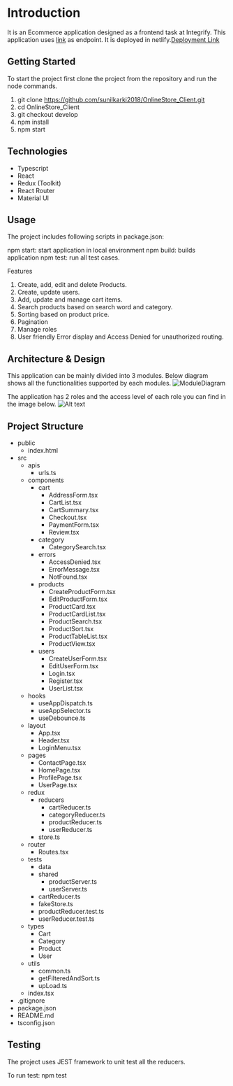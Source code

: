 # Introduction

It is an Ecommerce application designed as a frontend task at Integrify. This application uses [link](https://onlinestore2024.azurewebsites.net/swagger/index.html) as endpoint. It is deployed in netlify.[Deployment Link](https://develop--sensational-piroshki-b033c0.netlify.app/)

## Getting Started

To start the project first clone the project from the repository and run the node commands.

1. git clone https://github.com/sunilkarki2018/OnlineStore_Client.git
2. cd OnlineStore_Client
3. git checkout develop
4. npm install
5. npm start

## Technologies

- Typescript
- React
- Redux (Toolkit)
- React Router
- Material UI

## Usage
The project includes following scripts in package.json:

npm start: start application in local environment
npm build: builds application
npm test: run all test cases.

Features

1. Create, add, edit and delete Products.
2. Create, update users.
3. Add, update and manage cart items.
4. Search products based on search word and category. 
5. Sorting based on product price.
6. Pagination
7. Manage roles
8. User friendly Error display and Access Denied for unauthorized routing.

## Architecture & Design

This application can be mainly divided into 3 modules. Below diagram shows all the functionalities supported by each modules.
![ModuleDiagram](ApplicationDiagram.png)

The application has 2 roles and the access level of each role you can find in the image below.
![Alt text](RoleDiagram-1.png)

## Project Structure

- public
  - index.html
- src
  - apis
    - urls.ts
  - components
    - cart
      - AddressForm.tsx
      - CartList.tsx
      - CartSummary.tsx
      - Checkout.tsx
      - PaymentForm.tsx
      - Review.tsx
    - category
      - CategorySearch.tsx
    - errors
      - AccessDenied.tsx
      - ErrorMessage.tsx
      - NotFound.tsx
    - products
      - CreateProductForm.tsx
      - EditProductForm.tsx
      - ProductCard.tsx
      - ProductCardList.tsx
      - ProductSearch.tsx
      - ProductSort.tsx
      - ProductTableList.tsx
      - ProductView.tsx
    - users
      - CreateUserForm.tsx
      - EditUserForm.tsx
      - Login.tsx
      - Register.tsx
      - UserList.tsx
  - hooks
    - useAppDispatch.ts
    - useAppSelector.ts
    - useDebounce.ts
  - layout
    - App.tsx
    - Header.tsx
    - LoginMenu.tsx
  - pages
    - ContactPage.tsx
    - HomePage.tsx
    - ProfilePage.tsx
    - UserPage.tsx
  - redux
    - reducers
      - cartReducer.ts
      - categoryReducer.ts
      - productReducer.ts
      - userReducer.ts
    - store.ts
  - router
    - Routes.tsx
  - tests
    - data
    - shared
      - productServer.ts
      - userServer.ts
    - cartReducer.ts
    - fakeStore.ts
    - productReducer.test.ts
    - userReducer.test.ts
  - types
    - Cart
    - Category
    - Product
    - User
  - utils
    - common.ts
    - getFilteredAndSort.ts
    - upLoad.ts
  - index.tsx 
- .gitignore
- package.json
- README.md
- tsconfig.json

## Testing

The project uses JEST framework to unit test all the reducers.

To run test: npm test
